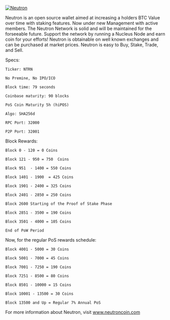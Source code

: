 <a href="http://i.imgur.com/YUhDNh9.png"><img src="http://i.imgur.com/YUhDNh9.png" title="Neutron" /></a>


Neutron is an open source wallet aimed at increasing a holders BTC Value over time with staking features. Now under new Management with active members. The Neutron Network is solid and will be maintained for the forseeable future. Support the network by running a Nucleus Node and earn coin for your efforts! Neutron is obtainable on well known exchanges and can be purchased at market prices. Neutron is easy to Buy, Stake, Trade, and Sell. 


Specs:
        

	Ticker: NTRN
	
	No Premine, No IPO/ICO

	Block time: 79 seconds

	Coinbase maturity: 90 blocks

	PoS Coin Maturity 5h (hiPOS)

	Algo: SHA256d

	RPC Port: 32000

	P2P Port: 32001


Block Rewards:


	Block 0 - 120 = 0 Coins
	
	Block 121 - 950 = 750  Coins

	Block 951  - 1400 = 550 Coins

	Block 1401 - 1900  = 425 Coins

	Block 1901 - 2400 = 325 Coins

	Block 2401 - 2850 = 250 Coins
	
	Block 2600 Starting of the Proof of Stake Phase
	
	Block 2851 - 3500 = 190 Coins

	Block 3501 - 4000 = 105 Coins

	End of PoW Period


Now, for the regular PoS rewards schedule:

	Block 4001 - 5000 = 30 Coins

	Block 5001 - 7000 = 45 Coins

	Block 7001 - 7250 = 190 Coins

	Block 7251 - 8500 = 80 Coins

	Block 8501 - 10000 = 15 Coins

	Block 10001 - 13500 = 30 Coins

	Block 13500 and Up = Regular 7% Annual PoS


For more information about Neutron, visit www.neutroncoin.com
